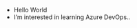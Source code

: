 - Hello World
- I’m interested in learning Azure DevOps..

<!---
Sagar08051994/Sagar08051994 is a ✨ special ✨ repository because its `README.md` (this file) appears on your GitHub profile.
You can click the Preview link to take a look at your changes.
--->
